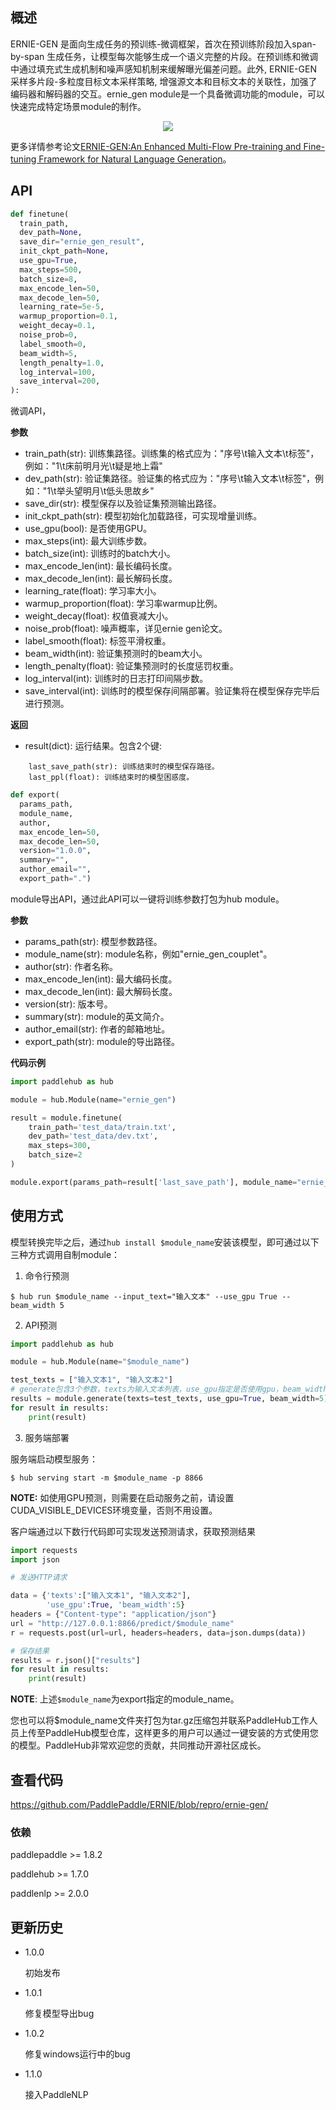 ## 概述

ERNIE-GEN 是面向生成任务的预训练-微调框架，首次在预训练阶段加入span-by-span 生成任务，让模型每次能够生成一个语义完整的片段。在预训练和微调中通过填充式生成机制和噪声感知机制来缓解曝光偏差问题。此外, ERNIE-GEN 采样多片段-多粒度目标文本采样策略, 增强源文本和目标文本的关联性，加强了编码器和解码器的交互。ernie_gen module是一个具备微调功能的module，可以快速完成特定场景module的制作。
<p align="center">
<img src="https://paddlehub.bj.bcebos.com/resources/multi-flow-attention.png" hspace='10'/> <br />
</p>

更多详情参考论文[ERNIE-GEN:An Enhanced Multi-Flow Pre-training and Fine-tuning Framework for Natural Language Generation](https://arxiv.org/abs/2001.11314)。

## API

```python
def finetune(
  train_path,
  dev_path=None,
  save_dir="ernie_gen_result",
  init_ckpt_path=None,
  use_gpu=True,
  max_steps=500,
  batch_size=8,
  max_encode_len=50,
  max_decode_len=50,
  learning_rate=5e-5,
  warmup_proportion=0.1,
  weight_decay=0.1,
  noise_prob=0,
  label_smooth=0,
  beam_width=5,
  length_penalty=1.0,
  log_interval=100,
  save_interval=200,
):
```

微调API，

**参数**

* train_path(str): 训练集路径。训练集的格式应为："序号\t输入文本\t标签"，例如："1\t床前明月光\t疑是地上霜"
* dev_path(str): 验证集路径。验证集的格式应为："序号\t输入文本\t标签"，例如："1\t举头望明月\t低头思故乡"
* save_dir(str): 模型保存以及验证集预测输出路径。
* init_ckpt_path(str): 模型初始化加载路径，可实现增量训练。
* use_gpu(bool): 是否使用GPU。
* max_steps(int): 最大训练步数。
* batch_size(int): 训练时的batch大小。
* max_encode_len(int): 最长编码长度。
* max_decode_len(int): 最长解码长度。
* learning_rate(float): 学习率大小。
* warmup_proportion(float): 学习率warmup比例。
* weight_decay(float): 权值衰减大小。
* noise_prob(float): 噪声概率，详见ernie gen论文。
* label_smooth(float): 标签平滑权重。
* beam_width(int): 验证集预测时的beam大小。
* length_penalty(float): 验证集预测时的长度惩罚权重。
* log_interval(int): 训练时的日志打印间隔步数。
* save_interval(int): 训练时的模型保存间隔部署。验证集将在模型保存完毕后进行预测。

**返回**

* result(dict): 运行结果。包含2个键:
```
    last_save_path(str): 训练结束时的模型保存路径。
    last_ppl(float): 训练结束时的模型困惑度。
```

```python
def export(
  params_path,
  module_name,
  author,
  max_encode_len=50,
  max_decode_len=50,
  version="1.0.0",
  summary="",
  author_email="",
  export_path=".")
```

module导出API，通过此API可以一键将训练参数打包为hub module。

**参数**

* params_path(str): 模型参数路径。
* module_name(str): module名称，例如"ernie_gen_couplet"。
* author(str): 作者名称。
* max_encode_len(int): 最大编码长度。
* max_decode_len(int): 最大解码长度。
* version(str): 版本号。
* summary(str): module的英文简介。
* author_email(str): 作者的邮箱地址。
* export_path(str): module的导出路径。

**代码示例**

```python
import paddlehub as hub

module = hub.Module(name="ernie_gen")

result = module.finetune(
    train_path='test_data/train.txt',
    dev_path='test_data/dev.txt',
    max_steps=300,
    batch_size=2
)

module.export(params_path=result['last_save_path'], module_name="ernie_gen_test", author="test")
```

## 使用方式

模型转换完毕之后，通过`hub install $module_name`安装该模型，即可通过以下三种方式调用自制module：

1. 命令行预测

```shell
$ hub run $module_name --input_text="输入文本" --use_gpu True --beam_width 5
```

2. API预测
```python
import paddlehub as hub

module = hub.Module(name="$module_name")

test_texts = ["输入文本1", "输入文本2"]
# generate包含3个参数，texts为输入文本列表，use_gpu指定是否使用gpu，beam_width指定beam search宽度。
results = module.generate(texts=test_texts, use_gpu=True, beam_width=5)
for result in results:
    print(result)
```

3. 服务端部署

服务端启动模型服务：

```shell
$ hub serving start -m $module_name -p 8866
```

**NOTE:** 如使用GPU预测，则需要在启动服务之前，请设置CUDA\_VISIBLE\_DEVICES环境变量，否则不用设置。

客户端通过以下数行代码即可实现发送预测请求，获取预测结果

```python
import requests
import json

# 发送HTTP请求

data = {'texts':["输入文本1", "输入文本2"],
        'use_gpu':True, 'beam_width':5}
headers = {"Content-type": "application/json"}
url = "http://127.0.0.1:8866/predict/$module_name"
r = requests.post(url=url, headers=headers, data=json.dumps(data))

# 保存结果
results = r.json()["results"]
for result in results:
    print(result)
```

**NOTE**: 上述`$module_name`为export指定的module_name。

您也可以将$module_name文件夹打包为tar.gz压缩包并联系PaddleHub工作人员上传至PaddleHub模型仓库，这样更多的用户可以通过一键安装的方式使用您的模型。PaddleHub非常欢迎您的贡献，共同推动开源社区成长。

## 查看代码

https://github.com/PaddlePaddle/ERNIE/blob/repro/ernie-gen/

### 依赖

paddlepaddle >= 1.8.2

paddlehub >= 1.7.0

paddlenlp >= 2.0.0


## 更新历史

* 1.0.0

  初始发布

* 1.0.1

  修复模型导出bug

* 1.0.2

  修复windows运行中的bug

* 1.1.0

  接入PaddleNLP
